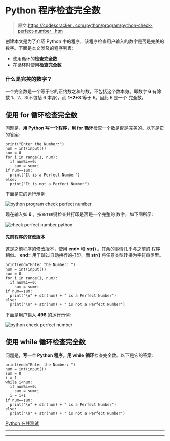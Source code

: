 # Python 程序检查完全数

> 原文:[https://codescracker . com/python/program/python-check-perfect-number . htm](https://codescracker.com/python/program/python-check-perfect-number.htm)

创建本文是为了介绍 Python 中的程序，该程序检查用户输入的数字是否是完美的数字。下面是本文涉及的程序列表:

*   使用循环的**检查完全数**
*   在循环时使用**检查完全数**

### 什么是完美的数字？

一个完全数是一个等于它的正约数之和的数，不包括这个数本身。即数字 **6** 有除数 1、2、3(不包括 6 本身)。而 **1+2+3** 等于 6。因此 6 是一个 完全数。

## 使用 for 循环检查完全数

问题是，**用 Python 写一个程序，用 for 循环**检查一个数是否是完美的。以下是它的答案:

```
print("Enter the Number:")
num = int(input())
sum = 0
for i in range(1, num):
  if num%i==0:
    sum = sum+i
if num==sum:
  print("It is a Perfect Number")
else:
  print("It is not a Perfect Number")
```

下面是它的运行示例:

![python program check perfect number](../Images/d226802f63770c780756ffbde5c78c5b.png)

现在输入如 **6** ，按`ENTER`键检查并打印是否是一个完整的 数字，如下图所示:

![check perfect number python](../Images/bca58e08ea04023dcc40717548ea0bbd.png)

#### 先前程序的修改版本

这是之前程序的修改版本，使用 **end=** 和 **str()** 。其余的事情几乎与之前的 程序相似。 **end=** 用于跳过自动换行的打印。而 **str()** 将任意类型转换为字符串类型。

```
print(end="Enter the Number: ")
num = int(input())
sum = 0
for i in range(1, num):
  if num%i==0:
    sum = sum+i
if num==sum:
  print("\n" + str(num) + " is a Perfect Number")
else:
  print("\n" + str(num) + " is not a Perfect Number")
```

下面是用户输入 **496** 的运行示例:

![python check perfect number](../Images/ffce938ec2329c1725e7c77b2b12dd28.png)

## 使用 while 循环检查完全数

问题是，**写一个 Python 程序，用 while 循环**检查完全数。以下是它的答案:

```
print(end="Enter the Number: ")
num = int(input())
sum = 0
i = 1
while i<num:
  if num%i==0:
    sum = sum+i
  i = i+1
if num==sum:
  print("\n" + str(num) + " is a Perfect Number")
else:
  print("\n" + str(num) + " is not a Perfect Number")
```

[Python 在线测试](/exam/showtest.php?subid=10)

* * *

* * *
